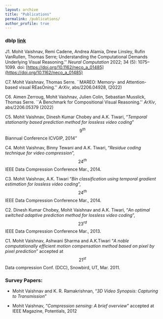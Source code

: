 ```yaml
---
layout: archive
title: "Publications"
permalink: /publications/
author_profile: true
---
```


### dblp [link](https://dblp.uni-trier.de/pers/hd/v/Vaishnav:Mohit)

J1. Mohit Vaishnav, Remi Cadene, Andrea Alamia, Drew Linsley, Rufin VanRullen, Thomas Serre; Understanding the Computational Demands Underlying Visual Reasoning.'' *Neural Computation* 2022; 34 (5): 1075–1099. doi: [https://doi.org/10.1162/neco_a_01485](https://doi.org/10.1162/neco_a_01485)

C7. Mohit Vaishnav, Thomas Serre. ``MAREO: Memory- and Attention- based visual REasOning.'' *ArXiv*, abs/2206.04928, (2022)

C6. Aimen Zerroug, Mohit Vaishnav, Julien Colin, Sebastian Musslick, Thomas Serre. ``A Benchmark for Compositional Visual Reasoning.'' *ArXiv*, abs/2206.05379 (2022)

C5. Mohit Vaishnav, Dinesh Kumar Chobey and A.K. Tiwari, “*Temporal 	stationarity based prediction method for lossless video coding*” $$9^{th}$$ Biannual Conference ICVGIP, 2014”


C4. Mohit Vaishnav, Binny Tewani and A.K. Tiwari, “*Residue 	 coding technique for video compression*”, $$24^{th}$$ 	IEEE Data Compression Conference Mar., 2014.


C3. Mohit  Vaishnav, A.K. Tiwari “*Bin 	classification using temporal gradient estimation for lossless 	video coding*”, 	$$24^{th}$$ 	 IEEE Data Compression Conference Mar., 2014.


C2. Dinesh Kumar Chobey, Mohit Vaishnav and A.K. Tiwari, “*An 	optimal switched adaptive prediction method for lossless video 	coding*”, 	$$23^{rd}$$ 	 IEEE Data Compression Conference Mar., 2013.


C1. Mohit  Vaishnav, Ashwani Sharma and A.K.Tiwari “*A noble computationally efficient motion compensation method based 	on pixel by pixel prediction*” accepted at $$21^{st}$$  Data compression Conf. (DCC), Snowbird, UT, Mar. 2011.


### Survey Papers:

* Mohit Vaishnav and K. R. Ramakrishnan, “*3D Video Synopsis: Capturing to Transmission*”

* Mohit Vaishnav, “*Compression sensing: A brief overview*” accepted at IEEE Magazine, Potentials, 2012
